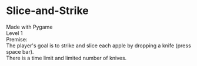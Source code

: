 # Slice-and-Strike
Made with Pygame<br>
Level 1<br>
Premise:<br>
The player's goal is to strike and slice each apple by dropping a knife (press space bar).<br>
There is a time limit and limited number of knives.<br>
